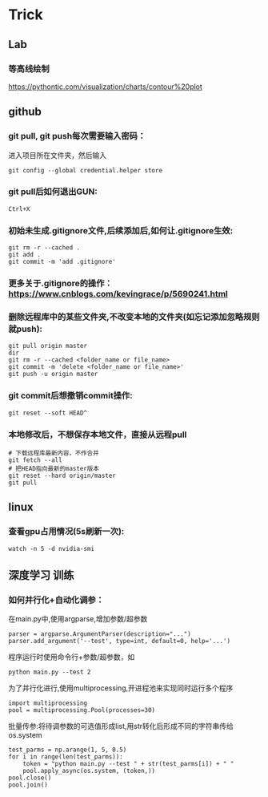 
# Trick
## Lab
### 等高线绘制
https://pythontic.com/visualization/charts/contour%20plot
## github
### git pull, git push每次需要输入密码：
进入项目所在文件夹，然后输入
```
git config --global credential.helper store
```
### git pull后如何退出GUN: 
```
Ctrl+X 
```
### 初始未生成.gitignore文件,后续添加后,如何让.gitignore生效:
```
git rm -r --cached .
git add .
git commit -m 'add .gitignore'
```
### 更多关于.gitignore的操作：https://www.cnblogs.com/kevingrace/p/5690241.html
### 删除远程库中的某些文件夹,不改变本地的文件夹(如忘记添加忽略规则就push):
```
git pull origin master
dir
git rm -r --cached <folder_name or file_name>
git commit -m 'delete <folder_name or file_name>'
git push -u origin master
```
### git commit后想撤销commit操作:
```
git reset --soft HEAD^
```
### 本地修改后，不想保存本地文件，直接从远程pull
```
# 下载远程库最新内容，不作合并
git fetch --all   
# 把HEAD指向最新的master版本
git reset --hard origin/master
git pull
```

## linux
### 查看gpu占用情况(5s刷新一次):
```
watch -n 5 -d nvidia-smi
```

## 深度学习 训练
### 如何并行化+自动化调参：
在main.py中,使用argparse,增加参数/超参数
```
parser = argparse.ArgumentParser(description="...")
parser.add_argument('--test', type=int, default=0, help='...')
```
程序运行时使用命令行+参数/超参数，如
```
python main.py --test 2
```
为了并行化进行,使用multiprocessing,开进程池来实现同时运行多个程序
```
import multiprocessing
pool = multiprocessing.Pool(processes=30)
```
批量传参:将待调参数的可选值形成list,用str转化后形成不同的字符串传给os.system
```
test_parms = np.arange(1, 5, 0.5)
for i in range(len(test_parms)):
    token = "python main.py --test " + str(test_parms[i]) + " "
    pool.apply_async(os.system, (token,))
pool.close()
pool.join()
```



